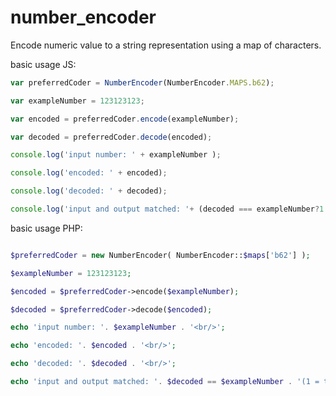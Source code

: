 # number_encoder #
Encode numeric value to a string representation using a map of characters.

basic usage JS:

```javascript
var preferredCoder = NumberEncoder(NumberEncoder.MAPS.b62);

var exampleNumber = 123123123;

var encoded = preferredCoder.encode(exampleNumber);

var decoded = preferredCoder.decode(encoded);

console.log('input number: ' + exampleNumber );

console.log('encoded: ' + encoded);

console.log('decoded: ' + decoded);

console.log('input and output matched: '+ (decoded === exampleNumber?1:0));

```
basic usage PHP:
```php

$preferredCoder = new NumberEncoder( NumberEncoder::$maps['b62'] );

$exampleNumber = 123123123;

$encoded = $preferredCoder->encode($exampleNumber);

$decoded = $preferredCoder->decode($encoded);

echo 'input number: '. $exampleNumber . '<br/>';

echo 'encoded: '. $encoded . '<br/>';

echo 'decoded: '. $decoded . '<br/>';

echo 'input and output matched: '. $decoded == $exampleNumber . '(1 = true, 0 = false)';
```
